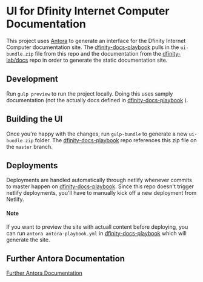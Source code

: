 # UI for Dfinity Internet Computer Documentation

This project uses [Antora](https://antora.org) to generate an interface for the Dfinity Internet Computer documentation site. The [dfinity-docs-playbook](https://github.com/dfinity-lab/dfinity-docs-playbook) pulls in the `ui-bundle.zip` file from this repo and the documentation from the [dfinity-lab/docs](https://github.com/dfinity-lab/docs) repo in order to generate the static documentation site. 

## Development
Run `gulp preview` to run the project locally. Doing this uses samply documentation (not the actually docs defined in [dfinity-docs-playbook](https://github.com/dfinity-lab/dfinity-docs-playbook) ).

## Building the UI
Once you're happy with the changes, run `gulp-bundle` to generate a new `ui-bundle.zip` folder. The [dfinity-docs-playbook](https://github.com/dfinity-lab/dfinity-docs-playbook) repo references this zip file on the `master` branch.

## Deployments
Deployments are handled automatically through netlify whenever commits to master happen on [dfinity-docs-playbook](https://github.com/dfinity-lab/dfinity-docs-playbook). Since this repo doesn't trigger netlify deployments, you'll have to manually kick off a new deployment from Netlify.

#### Note
If you want to preview the site with actuall content before deploying, you can run `antora antora-playbook.yml` in [dfinity-docs-playbook](https://github.com/dfinity-lab/dfinity-docs-playbook) which will generate the site. 


## Further Antora Documentation
[Further Antora Documentation](https://gitlab.com/antora/antora-ui-default)

